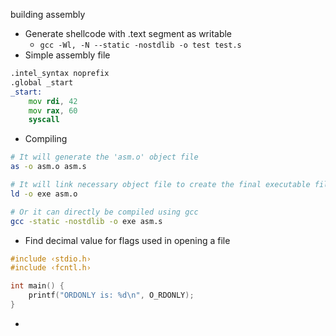 building assembly
- Generate shellcode with .text segment as writable
	- `gcc -Wl, -N --static -nostdlib -o test test.s`
- Simple assembly file
```asm
.intel_syntax noprefix
.global _start
_start:
	mov rdi, 42
	mov rax, 60
	syscall
```

- Compiling
```sh
# It will generate the 'asm.o' object file
as -o asm.o asm.s

# It will link necessary object file to create the final executable file
ld -o exe asm.o

# Or it can directly be compiled using gcc
gcc -static -nostdlib -o exe asm.s

```


- Find decimal value for flags used in opening a file
```c
#include ‹stdio.h›
#include ‹fcntl.h›

int main() {
	printf("ORDONLY is: %d\n", O_RDONLY);
}
```

-
